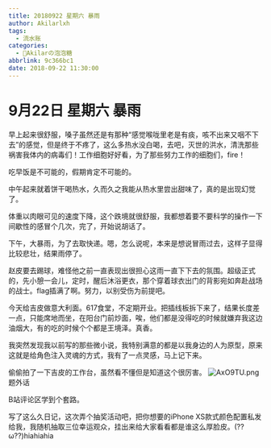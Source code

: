 ```yaml
---
title: 20180922 星期六 暴雨
author: Akilarlxh
tags:
  - 流水账
categories:
  - 🍬Akilarの泡泡糖
abbrlink: 9c366bc1
date: 2018-09-22 11:30:00
---
```

# 9月22日 星期六 暴雨

早上起来很舒服，嗓子虽然还是有那种“感觉喉咙里老是有痰，咳不出来又咽不下去”的感觉，但是终于不疼了，这么多热水没白喝，去吧，灭世的洪水，清洗那些祸害我体内的病毒们！工作细胞好好看，为了那些努力工作的细胞们，fire！

吃早饭是不可能的，假期肯定不可能的。

中午起来就着饼干喝热水，久而久之我能从热水里尝出甜味了，真的是出现幻觉了。

体重以肉眼可见的速度下降，这个跌境就很舒服，我都想着要不要科学的操作一下间歇性的感冒个几次，完了，开始说胡话了。

下午，大暴雨，为了去取快递。嗯，怎么说呢，本来是想说冒雨过去，这样子显得比较悲壮，结果雨停了。

赵皮要去踢球，难怪他之前一直表现出很担心这雨一直下下去的氛围。超级正式的，先小憩一会儿，定时，醒后沐浴更衣，那个穿着球衣出门的背影宛如奔赴战场的战士。flag插满了啊。努力，以别受伤为前提吧。

今天给吉皮做意大利面。617食堂，不定期开业。把插线板拆下来了，结果长度差一点，只能席地而坐，在阳台门前炒面，唉，他们都是没得吃的时候就嫌弃我这边油烟大，有的吃的时候个个都是王境泽。真香。

我突然发现我以前写的那些微小说，我特别满意的都是以我身边的人为原型，原来这就是给角色注入灵魂的方式，我有了一点灵感，马上记下来。

偷偷拍了一下吉皮的工作台，虽然看不懂但是知道这个很厉害。
![AxO9TU.png](https://s2.ax1x.com/2019/04/17/AxO9TU.png)
题外话

B站评论区学到个套路。

写了这么久日记，这次弄个抽奖活动吧，把你想要的iPhone XS款式颜色配置私发给我，我随机抽取三位幸运观众，挂出来给大家看看都是谁这么厚脸皮。(??ω??)hiahiahia 